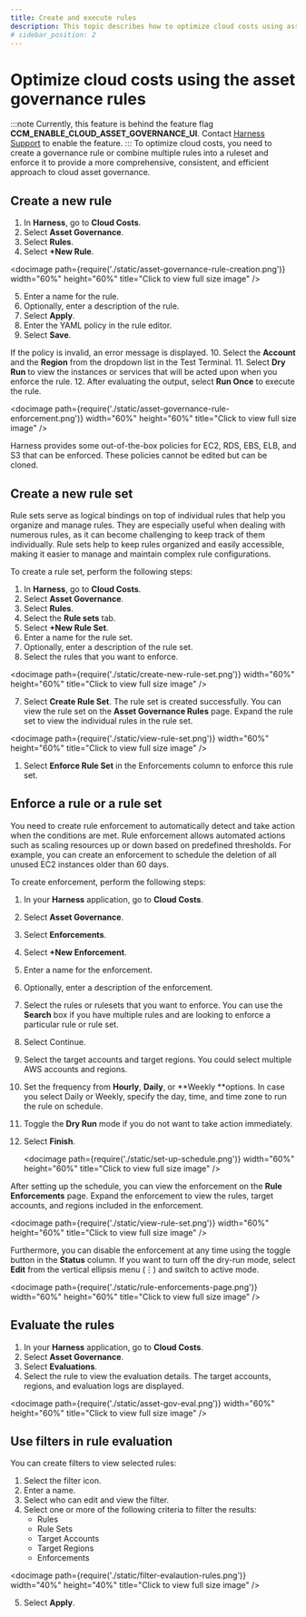```yaml
---
title: Create and execute rules
description: This topic describes how to optimize cloud costs using asset governance.
# sidebar_position: 2
---
```



# Optimize cloud costs using the asset governance rules

:::note
Currently, this feature is behind the feature flag **CCM_ENABLE_CLOUD_ASSET_GOVERNANCE_UI**. Contact [Harness Support](mailto:support@harness.io) to enable the feature.
:::
To optimize cloud costs, you need to create a governance rule or combine multiple rules into a ruleset and enforce it to provide a more comprehensive, consistent, and efficient approach to cloud asset governance.


## Create a new rule

1. In **Harness**, go to **Cloud Costs**.
2. Select **Asset Governance**.
3. Select **Rules**.
4. Select **+New Rule**. 


  <docimage path={require('./static/asset-governance-rule-creation.png')} width="60%" height="60%" title="Click to view full size image" />

5. Enter a name for the rule.
6. Optionally, enter a description of the rule.
7. Select **Apply**.
8. Enter the YAML policy in the rule editor.
9. Select **Save**. 

  If the policy is invalid, an error message is displayed.
10. Select the **Account** and the **Region** from the dropdown list in the Test Terminal.
11. Select **Dry Run** to view the instances or services that will be acted upon when you enforce the rule. 
12. After evaluating the output, select **Run Once** to execute the rule. 

  <docimage path={require('./static/asset-governance-rule-enforcement.png')} width="60%" height="60%" title="Click to view full size image" />

Harness provides some out-of-the-box policies for EC2, RDS, EBS, ELB, and S3 that can be enforced. These policies cannot be edited but can be cloned.

## Create a new rule set

Rule sets serve as logical bindings on top of individual rules that help you organize and manage rules. They are especially useful when dealing with numerous rules, as it can become challenging to keep track of them individually. Rule sets help to keep rules organized and easily accessible, making it easier to manage and maintain complex rule configurations.

To create a rule set, perform the following steps:

1. In **Harness**, go to **Cloud Costs**.
2. Select **Asset Governance**.
3. Select **Rules**.
4. Select the **Rule sets** tab.
5. Select **+New Rule Set**.
6. Enter a name for the rule set.
7. Optionally, enter a description of the rule set.
8. Select the rules that you want to enforce. 

  <docimage path={require('./static/create-new-rule-set.png')} width="60%" height="60%" title="Click to view full size image" />


7. Select **Create Rule Set**. 
The rule set is created successfully. You can view the rule set on the **Asset Governance Rules** page. Expand the rule set to view the individual rules in the rule set.

  <docimage path={require('./static/view-rule-set.png')} width="60%" height="60%" title="Click to view full size image" />

1. Select **Enforce Rule Set** in the Enforcements column to enforce this rule set.


## Enforce a rule or a rule set

You need to create rule enforcement to automatically detect and take action when the conditions are met. Rule enforcement allows automated actions such as scaling resources up or down based on predefined thresholds. For example, you can create an enforcement to schedule the deletion of all unused EC2 instances older than 60 days.

To create enforcement, perform the following steps:

1. In your **Harness** application, go to **Cloud Costs**.
2. Select **Asset Governance**.
3. Select **Enforcements**.
4. Select **+New Enforcement**.
5. Enter a name for the enforcement.
6. Optionally, enter a description of the enforcement.
7. Select the rules or rulesets that you want to enforce. You can use the **Search** box if you have multiple rules and are looking to enforce a particular rule or rule set.
8. Select Continue. 
9. Select the target accounts and target regions. You could select multiple AWS accounts and regions.
10. Set the frequency from **Hourly**, **Daily**, or **Weekly **options. In case you select Daily or Weekly, specify the day, time, and time zone to run the rule on schedule.
11. Toggle the **Dry Run** mode if you do not want to take action immediately.
12. Select **Finish**. 

    <docimage path={require('./static/set-up-schedule.png')} width="60%" height="60%" title="Click to view full size image" />


After setting up the schedule, you can view the enforcement on the **Rule Enforcements** page. Expand the enforcement to view the rules, target accounts, and regions included in the enforcement. 

<docimage path={require('./static/view-rule-set.png')} width="60%" height="60%" title="Click to view full size image" />

Furthermore, you can disable the enforcement at any time using the toggle button in the **Status** column. If you want to turn off the dry-run mode, select **Edit** from the vertical ellipsis menu (⋮) and switch to active mode.
  
<docimage path={require('./static/rule-enforcements-page.png')} width="60%" height="60%" title="Click to view full size image" />



## Evaluate the rules

1. In your **Harness** application, go to **Cloud Costs**.
2. Select **Asset Governance**.
3. Select **Evaluations**.
4. Select the rule to view the evaluation details. 
The target accounts, regions, and evaluation logs are displayed.

 <docimage path={require('./static/asset-gov-eval.png')} width="60%" height="60%" title="Click to view full size image" />


## Use filters in rule evaluation

You can create filters to view selected rules:

1. Select the filter icon.
2. Enter a name.
3. Select who can edit and view the filter.
4. Select one or more of the following criteria to filter the results:
    * Rules
    * Rule Sets
    * Target Accounts
    * Target Regions
    * Enforcements

  <docimage path={require('./static/filter-evalaution-rules.png')} width="40%" height="40%" title="Click to view full size image" />

5. Select **Apply**.